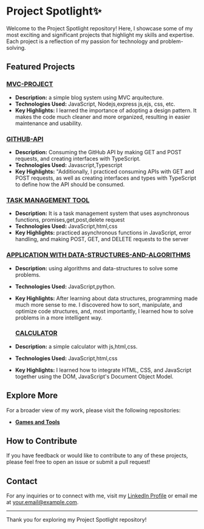 # Project Spotlight✨

Welcome to the Project Spotlight repository! Here, I showcase some of my most exciting and significant projects that highlight my skills and expertise. Each project is a reflection of my passion for technology and problem-solving.

## Featured Projects

### [MVC-PROJECT](https://github.com/tpsousa/MVC-PROJECT)
- **Description:** a simple blog system using MVC arquitecture.
- **Technologies Used:** JavaScript, Nodejs,express js,ejs, css, etc.
- **Key Highlights:** I learned the importance of adopting a design pattern. It makes the code much cleaner and more organized, resulting in easier maintenance and usability.

### [GITHUB-API](https://github.com/tpsousa/typescript--exercises/tree/main/githubAPI)
- **Description:** Consuming the GitHub API by making GET and POST requests, and creating interfaces with TypeScript.
- **Technologies Used:** Javascript,Typescript
- **Key Highlights:** "Additionally, I practiced consuming APIs with GET and POST requests, as well as creating interfaces and types with TypeScript to define how the API should be consumed.

### [TASK MANAGEMENT TOOL](https://github.com/tpsousa/games-and-tools/tree/main/sistemaDeGestaoDeTarefas)
- **Description:** It is a task management system that uses asynchronous functions, promises,get,post,delete request
- **Technologies Used:** JavaScript,html,css
- **Key Highlights:** practiced asynchronous functions in JavaScript, error handling, and making POST, GET, and DELETE requests to the server

### [APPLICATION WITH DATA-STRUCTURES-AND-ALGORITHMS](https://github.com/tpsousa/Algorithms-and-data-structures)
- **Description:** using algorithms and data-structures to solve some problems.
- **Technologies Used:** JavaScript,python.
- **Key Highlights:** After learning about data structures, programming made much more sense to me. I discovered how to sort, manipulate, and optimize code structures, and, most importantly, I learned how to solve problems in a more intelligent way.

  ### [CALCULATOR](https://github.com/tpsousa/games-and-tools/calculate)
- **Description:** a simple calculator with js,html,css.
- **Technologies Used:** JavaScript,html,css
- **Key Highlights:** I learned how to integrate HTML, CSS, and JavaScript together using the DOM, JavaScript's Document Object Model.

## Explore More

For a broader view of my work, please visit the following repositories:


- **[Games and Tools](https://github.com/username/games-and-tools)**


## How to Contribute

If you have feedback or would like to contribute to any of these projects, please feel free to open an issue or submit a pull request!

## Contact

For any inquiries or to connect with me, visit my [LinkedIn Profile](https://linkedin.com/in/your-profile) or email me at [your.email@example.com](mailto:your.email@example.com).

---

Thank you for exploring my Project Spotlight repository!
